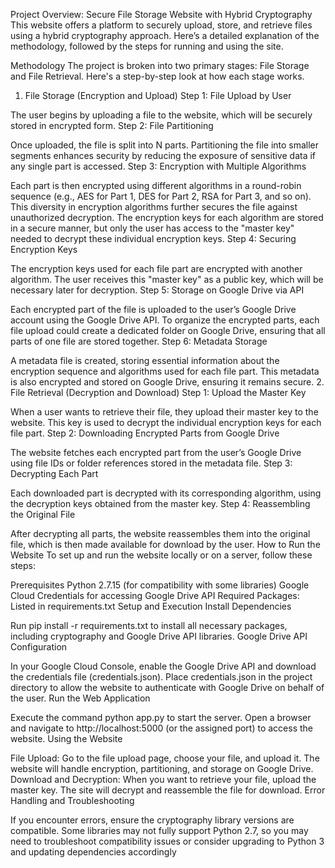 Project Overview: Secure File Storage Website with Hybrid Cryptography
This website offers a platform to securely upload, store, and retrieve files using a hybrid cryptography approach. Here’s a detailed explanation of the methodology, followed by the steps for running and using the site.

Methodology
The project is broken into two primary stages: File Storage and File Retrieval. Here's a step-by-step look at how each stage works.

1. File Storage (Encryption and Upload)
Step 1: File Upload by User

The user begins by uploading a file to the website, which will be securely stored in encrypted form.
Step 2: File Partitioning

Once uploaded, the file is split into N parts. Partitioning the file into smaller segments enhances security by reducing the exposure of sensitive data if any single part is accessed.
Step 3: Encryption with Multiple Algorithms

Each part is then encrypted using different algorithms in a round-robin sequence (e.g., AES for Part 1, DES for Part 2, RSA for Part 3, and so on). This diversity in encryption algorithms further secures the file against unauthorized decryption.
The encryption keys for each algorithm are stored in a secure manner, but only the user has access to the "master key" needed to decrypt these individual encryption keys.
Step 4: Securing Encryption Keys

The encryption keys used for each file part are encrypted with another algorithm. The user receives this "master key" as a public key, which will be necessary later for decryption.
Step 5: Storage on Google Drive via API

Each encrypted part of the file is uploaded to the user’s Google Drive account using the Google Drive API.
To organize the encrypted parts, each file upload could create a dedicated folder on Google Drive, ensuring that all parts of one file are stored together.
Step 6: Metadata Storage

A metadata file is created, storing essential information about the encryption sequence and algorithms used for each file part. This metadata is also encrypted and stored on Google Drive, ensuring it remains secure.
2. File Retrieval (Decryption and Download)
Step 1: Upload the Master Key

When a user wants to retrieve their file, they upload their master key to the website. This key is used to decrypt the individual encryption keys for each file part.
Step 2: Downloading Encrypted Parts from Google Drive

The website fetches each encrypted part from the user’s Google Drive using file IDs or folder references stored in the metadata file.
Step 3: Decrypting Each Part

Each downloaded part is decrypted with its corresponding algorithm, using the decryption keys obtained from the master key.
Step 4: Reassembling the Original File

After decrypting all parts, the website reassembles them into the original file, which is then made available for download by the user.
How to Run the Website
To set up and run the website locally or on a server, follow these steps:

Prerequisites
Python 2.7.15 (for compatibility with some libraries)
Google Cloud Credentials for accessing Google Drive API
Required Packages: Listed in requirements.txt
Setup and Execution
Install Dependencies

Run pip install -r requirements.txt to install all necessary packages, including cryptography and Google Drive API libraries.
Google Drive API Configuration

In your Google Cloud Console, enable the Google Drive API and download the credentials file (credentials.json).
Place credentials.json in the project directory to allow the website to authenticate with Google Drive on behalf of the user.
Run the Web Application

Execute the command python app.py to start the server.
Open a browser and navigate to http://localhost:5000 (or the assigned port) to access the website.
Using the Website

File Upload: Go to the file upload page, choose your file, and upload it. The website will handle encryption, partitioning, and storage on Google Drive.
Download and Decryption: When you want to retrieve your file, upload the master key. The site will decrypt and reassemble the file for download.
Error Handling and Troubleshooting

If you encounter errors, ensure the cryptography library versions are compatible. Some libraries may not fully support Python 2.7, so you may need to troubleshoot compatibility issues or consider upgrading to Python 3 and updating dependencies accordingly
